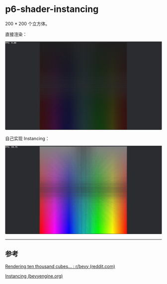 # p6-shader-instancing

200 * 200 个立方体。

直接渲染：

![image-20241004110716612](./assets/image-20241004110716612.png)

自己实现 Instancing：

![image-20241004110800690](./assets/image-20241004110800690.png)

---



## 参考

[Rendering ten thousand cubes... : r/bevy (reddit.com)](https://www.reddit.com/r/bevy/comments/11gcm7q/rendering_ten_thousand_cubes/)

[Instancing (bevyengine.org)](https://bevyengine.org/examples/shaders/shader-instancing/)

